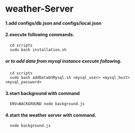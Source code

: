 weather-Server
=============
#### 1.add configs/db.json and configs/local.json
#### 2.execute following commands.
      cd scripts
      sudo bash installation.sh
#####   or to add data from mysql instance execute following.
      cd scripts 
      sudo bash addDataOnMysql.sh <mysql_user> <mysql_host> <mysql_password>
#### 3.start background with command
      ENV=BACKGROUND node background.js
#### 4.start the weather server with command.
      node background.js
